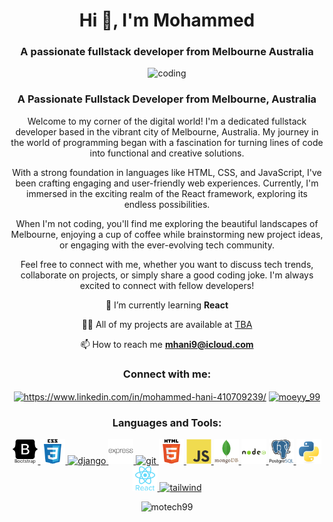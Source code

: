 <h1 align="center">Hi 👋, I'm Mohammed</h1>
<h3 align="center">A passionate fullstack developer from Melbourne Australia</h3>

<div align="center">
  <div style="display: inline-block;">
    <img alt="coding" width="400" src="https://cdn.dribbble.com/users/1162077/screenshots/3848914/programmer.gif">
  </div>
  <h3>A Passionate Fullstack Developer from Melbourne, Australia</h3>
    
   <p>Welcome to my corner of the digital world! I'm a dedicated fullstack developer based in the vibrant city of Melbourne, Australia. My journey in the world of programming began with a fascination for turning lines of code into functional and creative solutions.</p>
    
  <p>With a strong foundation in languages like HTML, CSS, and JavaScript, I've been crafting engaging and user-friendly web experiences. Currently, I'm immersed in the exciting realm of the React framework, exploring its endless possibilities.</p>
    
  <p>When I'm not coding, you'll find me exploring the beautiful landscapes of Melbourne, enjoying a cup of coffee while brainstorming new project ideas, or engaging with the ever-evolving tech community.</p>
    
  <p>Feel free to connect with me, whether you want to discuss tech trends, collaborate on projects, or simply share a good coding joke. I'm always excited to connect with fellow developers!</p>
    
<div align="center">
  
🌱 I’m currently learning **React**

👨‍💻 All of my projects are available at [TBA](TBA)

📫 How to reach me **mhani9@icloud.com**

<h3>Connect with me:</h3>
<p>
<a href="https://linkedin.com/in/https://www.linkedin.com/in/mohammed-hani-410709239/" target="blank"><img align="center" src="https://raw.githubusercontent.com/rahuldkjain/github-profile-readme-generator/master/src/images/icons/Social/linked-in-alt.svg" alt="https://www.linkedin.com/in/mohammed-hani-410709239/" height="30" width="40" /></a>
<a href="https://instagram.com/moeyy_99" target="blank"><img align="center" src="https://raw.githubusercontent.com/rahuldkjain/github-profile-readme-generator/master/src/images/icons/Social/instagram.svg" alt="moeyy_99" height="30" width="40" /></a>
</p>

<h3>Languages and Tools:</h3>
<p> <a href="https://getbootstrap.com" target="_blank" rel="noreferrer"> <img src="https://raw.githubusercontent.com/devicons/devicon/master/icons/bootstrap/bootstrap-plain-wordmark.svg" alt="bootstrap" width="40" height="40"/> </a> <a href="https://www.w3schools.com/css/" target="_blank" rel="noreferrer"> <img src="https://raw.githubusercontent.com/devicons/devicon/master/icons/css3/css3-original-wordmark.svg" alt="css3" width="40" height="40"/> </a> <a href="https://www.djangoproject.com/" target="_blank" rel="noreferrer"> <img src="https://cdn.worldvectorlogo.com/logos/django.svg" alt="django" width="40" height="40"/> </a> <a href="https://expressjs.com" target="_blank" rel="noreferrer"> <img src="https://raw.githubusercontent.com/devicons/devicon/master/icons/express/express-original-wordmark.svg" alt="express" width="40" height="40"/> </a> <a href="https://git-scm.com/" target="_blank" rel="noreferrer"> <img src="https://www.vectorlogo.zone/logos/git-scm/git-scm-icon.svg" alt="git" width="40" height="40"/> </a> <a href="https://www.w3.org/html/" target="_blank" rel="noreferrer"> <img src="https://raw.githubusercontent.com/devicons/devicon/master/icons/html5/html5-original-wordmark.svg" alt="html5" width="40" height="40"/> </a> <a href="https://developer.mozilla.org/en-US/docs/Web/JavaScript" target="_blank" rel="noreferrer"> <img src="https://raw.githubusercontent.com/devicons/devicon/master/icons/javascript/javascript-original.svg" alt="javascript" width="40" height="40"/> </a> <a href="https://www.mongodb.com/" target="_blank" rel="noreferrer"> <img src="https://raw.githubusercontent.com/devicons/devicon/master/icons/mongodb/mongodb-original-wordmark.svg" alt="mongodb" width="40" height="40"/> </a> <a href="https://nodejs.org" target="_blank" rel="noreferrer"> <img src="https://raw.githubusercontent.com/devicons/devicon/master/icons/nodejs/nodejs-original-wordmark.svg" alt="nodejs" width="40" height="40"/> </a> <a href="https://www.postgresql.org" target="_blank" rel="noreferrer"> <img src="https://raw.githubusercontent.com/devicons/devicon/master/icons/postgresql/postgresql-original-wordmark.svg" alt="postgresql" width="40" height="40"/> </a> <a href="https://www.python.org" target="_blank" rel="noreferrer"> <img src="https://raw.githubusercontent.com/devicons/devicon/master/icons/python/python-original.svg" alt="python" width="40" height="40"/> </a> <a href="https://reactjs.org/" target="_blank" rel="noreferrer"> <img src="https://raw.githubusercontent.com/devicons/devicon/master/icons/react/react-original-wordmark.svg" alt="react" width="40" height="40"/> </a> <a href="https://tailwindcss.com/" target="_blank" rel="noreferrer"> <img src="https://www.vectorlogo.zone/logos/tailwindcss/tailwindcss-icon.svg" alt="tailwind" width="40" height="40"/> </a> </p>

<p><img src="https://github-readme-streak-stats.herokuapp.com/?user=motech99&" alt="motech99" /></p>

</div>
